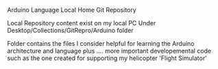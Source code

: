 Arduino Language Local Home Git Repository

Local Repository content exist on my local PC
Under Desktop/Collections/GitRepro/Arduino folder

Folder contains the files I consider helpful for learning the Arduino architecture and language
plus .... more important developemental code such as the one created for supporting my 
helicopter 'Flight Simulator'